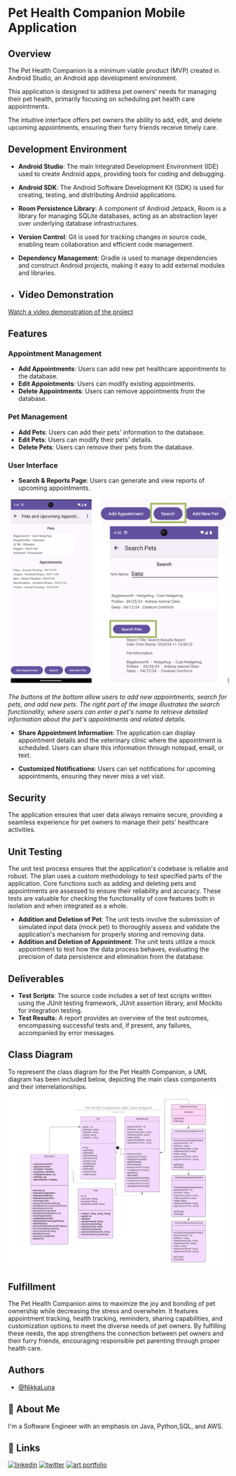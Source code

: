 # Pet Health Companion Mobile Application

## Overview

The Pet Health Companion is a minimum viable product (MVP) created in Android Studio, an Android app development environment. 

This application is designed to address pet owners' needs for managing their pet health, primarily focusing on scheduling pet health care appointments. 

The intuitive interface offers pet owners the ability to add, edit, and delete upcoming appointments, ensuring their furry friends receive timely care.

## Development Environment

- **Android Studio**: The main Integrated Development Environment (IDE) used to create Android apps, providing tools for coding and debugging.
- **Android SDK**: The Android Software Development Kit (SDK) is used for creating, testing, and distributing Android applications.
- **Room Persistence Library**: A component of Android Jetpack, Room is a library for managing SQLite databases, acting as an abstraction layer over underlying database infrastructures.
- **Version Control**: Git is used for tracking changes in source code, enabling team collaboration and efficient code management.
- **Dependency Management**: Gradle is used to manage dependencies and construct Android projects, making it easy to add external modules and libraries.

- ## Video Demonstration

[Watch a video demonstration of the project](https://youtu.be/DzeBmGI4DZ0)


## Features

### Appointment Management

- **Add Appointments**: Users can add new pet healthcare appointments to the database.
- **Edit Appointments**: Users can modify existing appointments.
- **Delete Appointments**: Users can remove appointments from the database.

### Pet Management

- **Add Pets**: Users can add their pets' information to the database.
- **Edit Pets**: Users can modify their pets' details.
- **Delete Pets**: Users can remove their pets from the database.

### User Interface

- **Search & Reports Page**: Users can generate and view reports of upcoming appointments.

![Pet Health Companion Interface](https://github.com/NikkaLuna/Pet_Health_Companion_Android_App/blob/master/SearchReport.png)

*The buttons at the bottom allow users to add new appointments, search for pets, and add new pets. The right part of the image illustrates the search functionality, where users can enter a pet's name to retrieve detailed information about the pet's appointments and related details.*


- **Share Appointment Information**: The application can display appointment details and the veterinary clinic where the appointment is scheduled. Users can share this information through notepad, email, or text.

- **Customized Notifications**: Users can set notifications for upcoming appointments, ensuring they never miss a vet visit.

## Security

The application ensures that user data always remains secure, providing a seamless experience for pet owners to manage their pets' healthcare activities.

## Unit Testing

The unit test process ensures that the application's codebase is reliable and robust. The plan uses a custom methodology to test specified parts of the application. Core functions such as adding and deleting pets and appointments are assessed to ensure their reliability and accuracy. These tests are valuable for checking the functionality of core features both in isolation and when integrated as a whole.

- **Addition and Deletion of Pet**: The unit tests involve the submission of simulated input data (mock pet) to thoroughly assess and validate the application's mechanism for properly storing and removing data.
- **Addition and Deletion of Appointment**: The unit tests utilize a mock appointment to test how the data process behaves, evaluating the precision of data persistence and elimination from the database.

## Deliverables

- **Test Scripts**: The source code includes a set of test scripts written using the JUnit testing framework, JUnit assertion library, and Mockito for integration testing.
- **Test Results**: A report provides an overview of the test outcomes, encompassing successful tests and, if present, any failures, accompanied by error messages.

## Class Diagram

To represent the class diagram for the Pet Health Companion, a UML diagram has been included below, depicting the main class components and their interrelationships.

![UML Diagram](https://github.com/NikkaLuna/Pet_Health_Companion_Android_App/blob/master/Pet%20Health%20Companion%20Class%20Diagram.jpeg)


## Fulfillment

The Pet Health Companion aims to maximize the joy and bonding of pet ownership while decreasing the stress and overwhelm. It features appointment tracking, health tracking, reminders, sharing capabilities, and customization options to meet the diverse needs of pet owners. By fulfilling these needs, the app strengthens the connection between pet owners and their furry friends, encouraging responsible pet parenting through proper health care.

## Authors

- [@NikkaLuna](https://github.com/NikkaLuna)


## 🚀 About Me
I'm a Software Engineer with an emphasis on Java, Python,SQL, and AWS.  


## 🔗 Links
[![linkedin](https://img.shields.io/badge/linkedin-0A66C2?style=for-the-badge&logo=linkedin&logoColor=white)](https://www.linkedin.com/in/andrea-hayes-msml/)
[![twitter](https://img.shields.io/badge/twitter-1DA1F2?style=for-the-badge&logo=twitter&logoColor=white)](https://twitter.com/AHayes_Ninja_)
[![art portfolio](https://img.shields.io/badge/my_art-888?style=for-the-badge&logo=ko-fi&logoColor=white)](https://andreachristinehayes.wixsite.com/andreahayesart/)

